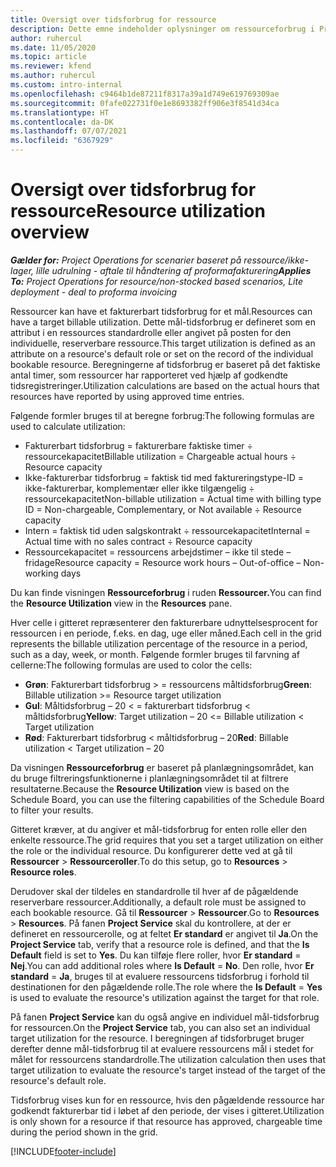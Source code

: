 ```yaml
---
title: Oversigt over tidsforbrug for ressource
description: Dette emne indeholder oplysninger om ressourceforbrug i Project Operations.
author: ruhercul
ms.date: 11/05/2020
ms.topic: article
ms.reviewer: kfend
ms.author: ruhercul
ms.custom: intro-internal
ms.openlocfilehash: c9464b1de87211f8317a39a1d749e619769309ae
ms.sourcegitcommit: 0fafe022731f0e1e8693382ff906e3f8541d34ca
ms.translationtype: HT
ms.contentlocale: da-DK
ms.lasthandoff: 07/07/2021
ms.locfileid: "6367929"
---
```

# <a name="resource-utilization-overview"></a><span data-ttu-id="cc8f0-103">Oversigt over tidsforbrug for ressource</span><span class="sxs-lookup"><span data-stu-id="cc8f0-103">Resource utilization overview</span></span>

<span data-ttu-id="cc8f0-104">_**Gælder for:** Project Operations for scenarier baseret på ressource/ikke-lager, lille udrulning - aftale til håndtering af proformafakturering_</span><span class="sxs-lookup"><span data-stu-id="cc8f0-104">_**Applies To:** Project Operations for resource/non-stocked based scenarios, Lite deployment - deal to proforma invoicing_</span></span>

<span data-ttu-id="cc8f0-105">Ressourcer kan have et fakturerbart tidsforbrug for et mål.</span><span class="sxs-lookup"><span data-stu-id="cc8f0-105">Resources can have a target billable utilization.</span></span> <span data-ttu-id="cc8f0-106">Dette mål-tidsforbrug er defineret som en attribut i en ressources standardrolle eller angivet på posten for den individuelle, reserverbare ressource.</span><span class="sxs-lookup"><span data-stu-id="cc8f0-106">This target utilization is defined as an attribute on a resource's default role or set on the record of the individual bookable resource.</span></span> <span data-ttu-id="cc8f0-107">Beregningerne af tidsforbrug er baseret på det faktiske antal timer, som ressourcer har rapporteret ved hjælp af godkendte tidsregistreringer.</span><span class="sxs-lookup"><span data-stu-id="cc8f0-107">Utilization calculations are based on the actual hours that resources have reported by using approved time entries.</span></span>

<span data-ttu-id="cc8f0-108">Følgende formler bruges til at beregne forbrug:</span><span class="sxs-lookup"><span data-stu-id="cc8f0-108">The following formulas are used to calculate utilization:</span></span>

  - <span data-ttu-id="cc8f0-109">Fakturerbart tidsforbrug = fakturerbare faktiske timer ÷ ressourcekapacitet</span><span class="sxs-lookup"><span data-stu-id="cc8f0-109">Billable utilization = Chargeable actual hours ÷ Resource capacity</span></span>
  - <span data-ttu-id="cc8f0-110">Ikke-fakturerbar tidsforbrug = faktisk tid med faktureringstype-ID = ikke-fakturerbar, komplementær eller ikke tilgængelig ÷ ressourcekapacitet</span><span class="sxs-lookup"><span data-stu-id="cc8f0-110">Non-billable utilization = Actual time with billing type ID = Non-chargeable, Complementary, or Not available ÷ Resource capacity</span></span>
  - <span data-ttu-id="cc8f0-111">Intern = faktisk tid uden salgskontrakt ÷ ressourcekapacitet</span><span class="sxs-lookup"><span data-stu-id="cc8f0-111">Internal = Actual time with no sales contract ÷ Resource capacity</span></span>
  - <span data-ttu-id="cc8f0-112">Ressourcekapacitet = ressourcens arbejdstimer – ikke til stede – fridage</span><span class="sxs-lookup"><span data-stu-id="cc8f0-112">Resource capacity = Resource work hours – Out-of-office – Non-working days</span></span>

<span data-ttu-id="cc8f0-113">Du kan finde visningen **Ressourceforbrug** i ruden **Ressourcer.**</span><span class="sxs-lookup"><span data-stu-id="cc8f0-113">You can find the **Resource Utilization** view in the **Resources** pane.</span></span>

<span data-ttu-id="cc8f0-114">Hver celle i gitteret repræsenterer den fakturerbare udnyttelsesprocent for ressourcen i en periode, f.eks. en dag, uge eller måned.</span><span class="sxs-lookup"><span data-stu-id="cc8f0-114">Each cell in the grid represents the billable utilization percentage of the resource in a period, such as a day, week, or month.</span></span> <span data-ttu-id="cc8f0-115">Følgende formler bruges til farvning af cellerne:</span><span class="sxs-lookup"><span data-stu-id="cc8f0-115">The following formulas are used to color the cells:</span></span>

  - <span data-ttu-id="cc8f0-116">**Grøn**: Fakturerbart tidsforbrug > = ressourcens måltidsforbrug</span><span class="sxs-lookup"><span data-stu-id="cc8f0-116">**Green**: Billable utilization >= Resource target utilization</span></span>
  - <span data-ttu-id="cc8f0-117">**Gul**: Måltidsforbrug – 20 < = fakturerbart tidsforbrug < måltidsforbrug</span><span class="sxs-lookup"><span data-stu-id="cc8f0-117">**Yellow**: Target utilization – 20 <= Billable utilization < Target utilization</span></span>
  - <span data-ttu-id="cc8f0-118">**Rød**: Fakturerbart tidsforbrug < måltidsforbrug – 20</span><span class="sxs-lookup"><span data-stu-id="cc8f0-118">**Red**: Billable utilization < Target utilization – 20</span></span>

<span data-ttu-id="cc8f0-119">Da visningen **Ressourceforbrug** er baseret på planlægningsområdet, kan du bruge filtreringsfunktionerne i planlægningsområdet til at filtrere resultaterne.</span><span class="sxs-lookup"><span data-stu-id="cc8f0-119">Because the **Resource Utilization** view is based on the Schedule Board, you can use the filtering capabilities of the Schedule Board to filter your results.</span></span>

<span data-ttu-id="cc8f0-120">Gitteret kræver, at du angiver et mål-tidsforbrug for enten rolle eller den enkelte ressource.</span><span class="sxs-lookup"><span data-stu-id="cc8f0-120">The grid requires that you set a target utilization on either the role or the individual resource.</span></span> <span data-ttu-id="cc8f0-121">Du konfigurerer dette ved at gå til **Ressourcer** > **Ressourceroller**.</span><span class="sxs-lookup"><span data-stu-id="cc8f0-121">To do this setup, go to **Resources** > **Resource roles**.</span></span>

<span data-ttu-id="cc8f0-122">Derudover skal der tildeles en standardrolle til hver af de pågældende reserverbare ressourcer.</span><span class="sxs-lookup"><span data-stu-id="cc8f0-122">Additionally, a default role must be assigned to each bookable resource.</span></span> <span data-ttu-id="cc8f0-123">Gå til **Ressourcer** > **Ressourcer**.</span><span class="sxs-lookup"><span data-stu-id="cc8f0-123">Go to **Resources** > **Resources**.</span></span> <span data-ttu-id="cc8f0-124">På fanen **Project Service** skal du kontrollere, at der er defineret en ressourcerolle, og at feltet **Er standard** er angivet til **Ja**.</span><span class="sxs-lookup"><span data-stu-id="cc8f0-124">On the **Project Service** tab, verify that a resource role is defined, and that the **Is Default** field is set to **Yes**.</span></span> <span data-ttu-id="cc8f0-125">Du kan tilføje flere roller, hvor **Er standard** = **Nej**.</span><span class="sxs-lookup"><span data-stu-id="cc8f0-125">You can add additional roles where **Is Default** = **No**.</span></span> <span data-ttu-id="cc8f0-126">Den rolle, hvor **Er standard** = **Ja**, bruges til at evaluere ressourcens tidsforbrug i forhold til destinationen for den pågældende rolle.</span><span class="sxs-lookup"><span data-stu-id="cc8f0-126">The role where the **Is Default** = **Yes** is used to evaluate the resource's utilization against the target for that role.</span></span>

<span data-ttu-id="cc8f0-127">På fanen **Project Service** kan du også angive en individuel mål-tidsforbrug for ressourcen.</span><span class="sxs-lookup"><span data-stu-id="cc8f0-127">On the **Project Service** tab, you can also set an individual target utilization for the resource.</span></span> <span data-ttu-id="cc8f0-128">I beregningen af tidsforbruget bruger derefter denne mål-tidsforbrug til at evaluere ressourcens mål i stedet for målet for ressourcens standardrolle.</span><span class="sxs-lookup"><span data-stu-id="cc8f0-128">The utilization calculation then uses that target utilization to evaluate the resource's target instead of the target of the resource's default role.</span></span>

<span data-ttu-id="cc8f0-129">Tidsforbrug vises kun for en ressource, hvis den pågældende ressource har godkendt fakturerbar tid i løbet af den periode, der vises i gitteret.</span><span class="sxs-lookup"><span data-stu-id="cc8f0-129">Utilization is only shown for a resource if that resource has approved, chargeable time during the period shown in the grid.</span></span>


[!INCLUDE[footer-include](../includes/footer-banner.md)]